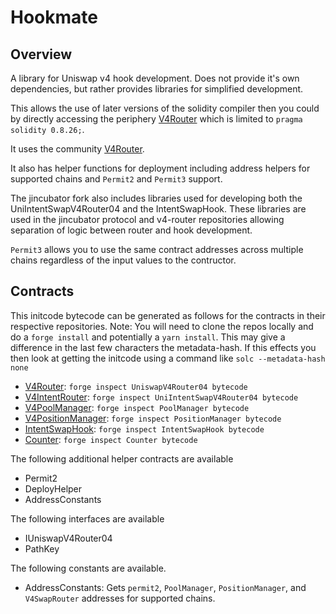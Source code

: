 # Hookmate

## Overview

A library for Uniswap v4 hook development. Does not provide it's own dependencies, but rather provides libraries for simplified development.

This allows the use of later versions of the solidity compiler then you could by directly accessing the periphery [V4Router](https://github.com/Uniswap/v4-periphery/blob/main/src/V4Router.sol) which is limited to `pragma solidity 0.8.26;`.

It uses the community [V4Router](https://github.com/z0r0z/v4-router).

It also has helper functions for deployment including address helpers for supported chains and `Permit2` and `Permit3` support.

The jincubator fork also includes libraries used for developing both the UniIntentSwapV4Router04 and the IntentSwapHook. These libraries are used in the jincubator protocol and v4-router repositories allowing separation of logic between router and hook development.

`Permit3` allows you to use the same contract addresses across multiple chains regardless of the input values to the contructor.

## Contracts

This initcode bytecode can be generated as follows for the contracts in their respective repositories.
Note: You will need to clone the repos locally and do a `forge install` and potentially a `yarn install`. This may give a difference in the last few characters the metadata-hash. If this effects you then look at getting the initcode using a command like `solc --metadata-hash none`

- [V4Router](https://github.com/z0r0z/v4-router/blob/main/src/UniswapV4Router04.sol): `forge inspect UniswapV4Router04 bytecode`
- [V4IntentRouter](https://github.com/jincubator/v4-router/blob/main/src/UniIntentSwapV4Router04.sol): `forge inspect UniIntentSwapV4Router04 bytecode`
- [V4PoolManager](https://github.com/Uniswap/v4-core/blob/main/src/PoolManager.sol): `forge inspect PoolManager bytecode`
- [V4PositionManager](https://github.com/Uniswap/v4-periphery/blob/main/src/PositionManager.sol): `forge inspect PositionManager bytecode`
- [IntentSwapHook](https://github.com/jincubator/protocol/blob/main/src/IntentSwapHook.sol): `forge inspect IntentSwapHook bytecode`
- [Counter](https://github.com/uniswapfoundation/v4-template/blob/main/src/Counter.sol): `forge inspect Counter bytecode`

The following additional helper contracts are available

- Permit2
- DeployHelper
- AddressConstants

The following interfaces are available

- IUniswapV4Router04
- PathKey

The following constants are available.

- AddressConstants: Gets `permit2`, `PoolManager`, `PositionManager`, and `V4SwapRouter` addresses for supported chains.
